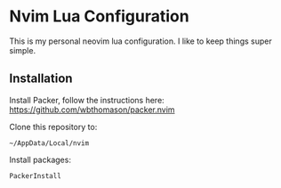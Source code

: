 # Nvim Lua Configuration

This is my personal neovim lua configuration. I like to keep things super simple.

## Installation

Install Packer, follow the instructions here: https://github.com/wbthomason/packer.nvim

Clone this repository to:

    ~/AppData/Local/nvim

Install packages:

    PackerInstall

